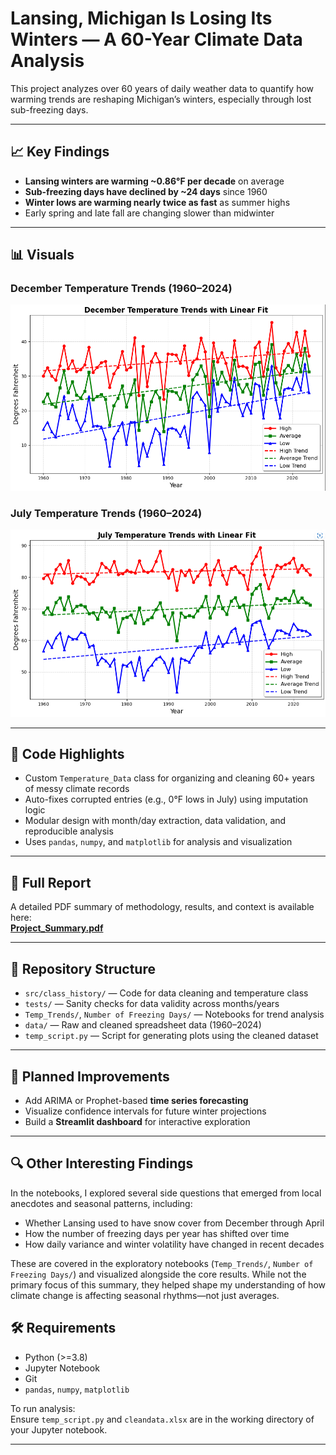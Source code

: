 # Lansing, Michigan Is Losing Its Winters — A 60-Year Climate Data Analysis

This project analyzes over 60 years of daily weather data to quantify how warming trends are reshaping Michigan’s winters, especially through lost sub-freezing days.

---

## 📈 Key Findings

- **Lansing winters are warming ~0.86°F per decade** on average  
- **Sub-freezing days have declined by ~24 days** since 1960  
- **Winter lows are warming nearly twice as fast** as summer highs  
- Early spring and late fall are changing slower than midwinter  

---

## 📊 Visuals

### December Temperature Trends (1960–2024)
![December Temperature Trends](Temp_Trends/dec.PNG)

### July Temperature Trends (1960–2024)
![July Temperature Trends](Temp_Trends/july.PNG)

---

## 🧠 Code Highlights

- Custom `Temperature_Data` class for organizing and cleaning 60+ years of messy climate records  
- Auto-fixes corrupted entries (e.g., 0°F lows in July) using imputation logic  
- Modular design with month/day extraction, data validation, and reproducible analysis  
- Uses `pandas`, `numpy`, and `matplotlib` for analysis and visualization

---

## 📄 Full Report

A detailed PDF summary of methodology, results, and context is available here:  
[**Project_Summary.pdf**](Project_Summary.pdf)

---

## 📁 Repository Structure

- `src/class_history/` — Code for data cleaning and temperature class  
- `tests/` — Sanity checks for data validity across months/years  
- `Temp_Trends/`, `Number of Freezing Days/` — Notebooks for trend analysis  
- `data/` — Raw and cleaned spreadsheet data (1960–2024)  
- `temp_script.py` — Script for generating plots using the cleaned dataset  

---

## 🔮 Planned Improvements

- Add ARIMA or Prophet-based **time series forecasting**  
- Visualize confidence intervals for future winter projections  
- Build a **Streamlit dashboard** for interactive exploration

---
## 🔍 Other Interesting Findings

In the notebooks, I explored several side questions that emerged from local anecdotes and seasonal patterns, including:

- Whether Lansing used to have snow cover from December through April
- How the number of freezing days per year has shifted over time
- How daily variance and winter volatility have changed in recent decades

These are covered in the exploratory notebooks (`Temp_Trends/`, `Number of Freezing Days/`) and visualized alongside the core results. While not the primary focus of this summary, they helped shape my understanding of how climate change is affecting seasonal rhythms—not just averages.



## 🛠 Requirements

- Python (>=3.8)  
- Jupyter Notebook  
- Git  
- `pandas`, `numpy`, `matplotlib`  

To run analysis:  
Ensure `temp_script.py` and `cleandata.xlsx` are in the working directory of your Jupyter notebook.

---

